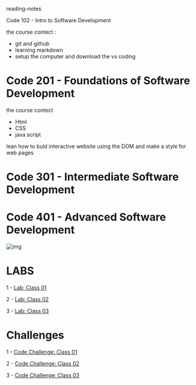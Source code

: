 reading-notes

 Code 102 - Intro to Software Development

the course contect :
- git and github
- learning markdown 
- setup the computer and download the vs coding 

# Code 201 - Foundations of Software Development

the course contect 
- Html
- CSS
- java script 

lean how to buld interactive website using the DOM and make a style for web pages 


# Code 301 - Intermediate Software Development



# Code 401 - Advanced Software Development

![img](https://encrypted-tbn0.gstatic.com/images?q=tbn:ANd9GcRoHz71Y0nhrsR3_TknySb4uTox7fsP3ViQ4A&usqp=CAU)


# LABS 
1 - [Lab: Class 01]()

2 - [Lab: Class 02](https://github.com/MURADALSHORMAN/basic-express-server-401/blob/main/README.md)

3 - [Lab: Class 03](https://github.com/MURADALSHORMAN/basic-api-server-401/blob/main/README.md)



# Challenges 

1 - [Code Challenge: Class 01]()

2 - [Code Challenge: Class 02](https://github.com/MURADALSHORMAN/data-structures-and-algorithms/blob/array-insert-shift/README.md)

3 - [Code Challenge: Class 03](https://github.com/MURADALSHORMAN/data-structures-and-algorithms/blob/array-binary-search/README.md)
